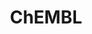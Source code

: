 ---
bigquery: https://console.cloud.google.com/bigquery?p=patents-public-data&d=ebi_chembl&page=dataset
citation: '"The ChEMBL database in 2017." Anna Gaulton, Anne Hersey, Michał Nowotka,
  A Patrícia Bento, Jon Chambers, David Mendez, Prudence Mutowo, Francis Atkinson,
  Louisa J Bellis, Elena Cibrián-Uhalte, Mark Davies, Nathan Dedman, Anneli Karlsson,
  María Paula Magariños, John P Overington, George Papadatos, Ines Smit, Andrew R
  Leach Nucleic acids Research (2017) 45 (Database Issue), D945-D954'
contributors: European Bioinformatics Institute
cost: None
description: ChEMBL Data is a manually curated database of small molecules used in
  drug discovery, including information about existing patented drugs.
documentation: 'schema: https://www.ebi.ac.uk/chembl/db_schema


  '
last_edit: Mon, 04 Apr 2022 19:07:30 GMT
location: https://console.cloud.google.com/marketplace/product/google_patents_public_datasets/chembl
maintained_by: EMBL-EBI, an outstation of European Molecular Biology Laboratory
related_publications: '

  ChEMBL: towards direct deposition of bioassay data.


  Mendez D, Gaulton A, Bento AP, Chambers J, De Veij M, Félix E, Magariños MP, Mosquera
  JF, Mutowo P, Nowotka M, Gordillo-Marañón M, Hunter F, Junco L, Mugumbate G, Rodriguez-Lopez
  M, Atkinson F, Bosc N, Radoux CJ, Segura-Cabrera A, Hersey A, Leach AR.


  — Nucleic Acids Res. 2019; 47(D1):D930-D940. doi: 10.1093/nar/gky1075

  '
schema_fields: '[''bao_endpoint'', ''route'', ''start_position'', ''type'', ''mol_irac_id'',
  ''organism'', ''mesh_id'', ''trade_name'', ''normal_range_max'', ''black_box_warning'',
  ''drug_record_id'', ''chirality'', ''molregno'', ''molfile'', ''level2'', ''level4_description'',
  ''major_class'', ''helm_notation'', ''path'', ''synonyms'', ''as_id'', ''usan_stem_definition'',
  ''assay_test_type'', ''num_lipinski_ro5_violations'', ''relation'', ''who_name'',
  ''doc_type'', ''substrate_record_id'', ''doc_id'', ''db_version'', ''standard_value'',
  ''disease_efficacy'', ''confidence_score'', ''ddd_admr'', ''co_stem_id'', ''normal_range_min'',
  ''level1_description'', ''acd_most_apka'', ''drug_substance_flag'', ''mechanism_comment'',
  ''level4'', ''tax_id'', ''protclasssyn_id'', ''pathway_key'', ''domain_name'', ''assay_tax_id'',
  ''relationship_type'', ''patent_use_code'', ''indication_class'', ''tbl'', ''num_ro5_violations'',
  ''mol_hrac_id'', ''qudt_units'', ''efo_term'', ''sitecomp_id'', ''variant_id'',
  ''level3_description'', ''parent_molregno'', ''prediction_method'', ''authors'',
  ''l2'', ''hba_lipinski'', ''metabolite_record_id'', ''assay_organism'', ''published_units'',
  ''mw_freebase'', ''title'', ''met_id'', ''max_phase'', ''molsyn_id'', ''oc_id'',
  ''targcomp_id'', ''tid_fixed'', ''source'', ''updated_by'', ''subgroup'', ''cell_source_tissue'',
  ''atc_code'', ''assay_source'', ''num_alerts'', ''active_molregno'', ''standard_type'',
  ''assay_class_id'', ''rgid'', ''target_desc'', ''related_tid'', ''enzyme_name'',
  ''syn_type'', ''compound_name'', ''strength'', ''domain_id'', ''lle'', ''issue'',
  ''last_page'', ''name'', ''component_type'', ''patent_no'', ''assay_type'', ''cl_lincs_id'',
  ''delist_flag'', ''met_conversion'', ''warning_description'', ''pathway_id'', ''definition'',
  ''canonical_smiles'', ''warning_year'', ''log_id'', ''product_id'', ''parent_go_id'',
  ''ro3_pass'', ''availability_type'', ''mol_atc_id'', ''direct_interaction'', ''l8'',
  ''curated_by'', ''warning_country'', ''ddd_units'', ''short_name'', ''clo_id'',
  ''domain_description'', ''src_id'', ''standard_inchi'', ''caloha_id'', ''usan_stem'',
  ''l6'', ''parameter_value'', ''formulation_id'', ''activity_comment'', ''ddd_comment'',
  ''end_position'', ''standard_relation'', ''mc_target_name'', ''ref_type'', ''dosage_form'',
  ''cell_description'', ''research_stem'', ''src_description'', ''max_phase_for_ind'',
  ''mecref_id'', ''activity_id'', ''data_validity_comment'', ''therapeutic_flag'',
  ''warning_class'', ''year'', ''warning_type'', ''polymer_flag'', ''orig_description'',
  ''hrac_code'', ''set_name'', ''mw_monoisotopic'', ''comp_class_id'', ''bei'', ''hrac_class_id'',
  ''units'', ''chebi_par_id'', ''job_id'', ''withdrawn_reason'', ''acd_logd'', ''dosed_ingredient'',
  ''species_group_flag'', ''l3'', ''acd_logp'', ''patent_id'', ''pubmed_id'', ''tissue_id'',
  ''site_residues'', ''mutation'', ''pchembl_value'', ''nda_type'', ''cell_name'',
  ''accession'', ''assay_tissue'', ''mec_id'', ''drug_product_flag'', ''creation_date'',
  ''active_ingredient'', ''metref_id'', ''cx_most_apka'', ''std_act_id'', ''bto_id'',
  ''mol_frac_id'', ''level5'', ''l5'', ''previous_company'', ''cell_id'', ''enzyme_tid'',
  ''aromatic_rings'', ''assay_cell_type'', ''protein_class_synonym'', ''withdrawn_year'',
  ''level1'', ''value'', ''biocomp_id'', ''homologue'', ''submission_date'', ''actsm_id'',
  ''src_short_name'', ''l1'', ''who_extra'', ''heavy_atoms'', ''bao_id'', ''l4'',
  ''res_stem_id'', ''acd_most_bpka'', ''l7'', ''protein_class_desc'', ''molecule_type'',
  ''natural_product'', ''full_mwt'', ''class_type'', ''selectivity_comment'', ''tid'',
  ''usan_stem_id'', ''entity_type'', ''stat'', ''topical'', ''innovator_company'',
  ''country'', ''standard_text_value'', ''sequence_md5sum'', ''standard_upper_value'',
  ''ddd_value'', ''hba'', ''stem_class'', ''patent_expire_date'', ''ap_id'', ''irac_code'',
  ''comp_go_id'', ''publication_number'', ''parameter_type'', ''oral'', ''curation_comment'',
  ''idx'', ''downgraded'', ''assay_strain'', ''standard_inchi_key'', ''ingredient'',
  ''mesh_heading'', ''stem'', ''mc_tax_id'', ''mechanism_of_action'', ''molecular_mechanism'',
  ''met_comment'', ''ref_url'', ''compound_key'', ''binding_site_comment'', ''cx_logd'',
  ''full_molformula'', ''le'', ''hbd_lipinski'', ''record_id'', ''doi'', ''efo_id'',
  ''assay_category'', ''isoform'', ''first_approval'', ''approval_date'', ''confidence'',
  ''withdrawn_country'', ''prodrug'', ''site_id'', ''assay_id'', ''go_id'', ''abstract'',
  ''uberon_id'', ''first_page'', ''domain_type'', ''qed_weighted'', ''toid'', ''inorganic_flag'',
  ''component_id'', ''standard_flag'', ''cell_source_organism'', ''predbind_id'',
  ''aspect'', ''company'', ''mc_organism'', ''cpd_str_alert_id'', ''ddd_id'', ''parenteral'',
  ''label'', ''protein_class_id'', ''ridx'', ''ass_cls_map_id'', ''published_relation'',
  ''target_mapping'', ''alert_set_id'', ''ad_type'', ''updated_on'', ''published_type'',
  ''activity_count'', ''site_name'', ''warning_id'', ''applicant_full_name'', ''text_value'',
  ''action_type'', ''ref_id'', ''mc_target_type'', ''upper_value'', ''drugind_id'',
  ''class_level'', ''assay_param_id'', ''first_in_class'', ''description'', ''cellosaurus_id'',
  ''hbd'', ''smarts'', ''structure_type'', ''cx_most_bpka'', ''annotation'', ''cx_logp'',
  ''last_active'', ''smid'', ''psa'', ''target_type'', ''version'', ''frac_class_id'',
  ''alert_id'', ''src_compound_id'', ''src_assay_id'', ''bao_format'', ''compsyn_id'',
  ''result_flag'', ''compd_id'', ''alogp'', ''relationship_desc'', ''sequence'', ''published_value'',
  ''aidx'', ''withdrawn_flag'', ''journal'', ''priority'', ''frac_code'', ''parent_id'',
  ''comments'', ''entity_id'', ''warnref_id'', ''molecular_species'', ''volume'',
  ''rtb'', ''prod_pat_id'', ''standard_units'', ''chembl_id'', ''level3'', ''usan_substem'',
  ''withdrawn_class'', ''potential_duplicate'', ''status'', ''sei'', ''targrel_id'',
  ''irac_class_id'', ''indref_id'', ''usan_year'', ''component_synonym'', ''assay_desc'',
  ''cell_ontology_id'', ''cidx'', ''parent_type'', ''db_source'', ''cell_source_tax_id'',
  ''alert_name'', ''source_domain_id'', ''mc_target_accession'', ''assay_subcellular_fraction'',
  ''level2_description'', ''uo_units'', ''relationship'', ''pref_name'']'
shortname: chembl
tags:
- biotechnology
- health
- chemical
- bioinformatics
- medical
terms_of_use: CC BY-SA 3.0
title: ChEMBL
uuid: e232a192-965c-4ec9-904c-155b6dfe56c5
---